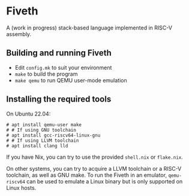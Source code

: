 # Fiveth

A (work in progress) stack-based language implemented in RISC-V assembly.

## Building and running Fiveth

- Edit `config.mk` to suit your environment
- `make` to build the program
- `make qemu` to run QEMU user-mode emulation

## Installing the required tools

On Ubuntu 22.04:

```console
# apt install qemu-user make
# # If using GNU toolchain
# apt install gcc-riscv64-linux-gnu
# # If using LLVM toolchain
# apt install clang lld
```

If you have Nix, you can try to use the provided `shell.nix` or `flake.nix`.

On other systems, you can try to acquire a LLVM toolchain or a RISC-V toolchain,
as well as GNU make. To run the Fiveth in an emulator, `qemu-riscv64` can be
used to emulate a Linux binary but is only supported on Linux hosts.
